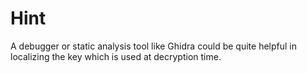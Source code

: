 # Hint
A debugger or static analysis tool like Ghidra could be quite helpful in localizing the key which is used at decryption time.
